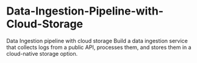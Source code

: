 # Data-Ingestion-Pipeline-with-Cloud-Storage
Data Ingestion pipeline with cloud storage
Build a data ingestion service that collects logs from a public API, processes them, and stores them in a cloud-native storage option.
